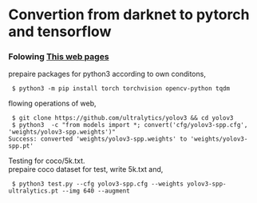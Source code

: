 # Convertion from darknet to pytorch and tensorflow  
### Folowing [This web pages](https://github.com/ultralytics/yolov3#darknet-conversion)  

prepaire packages for python3 according to own conditons,  
```
 $ python3 -m pip install torch torchvision opencv-python tqdm
```

flowing operations of web,  
```
 $ git clone https://github.com/ultralytics/yolov3 && cd yolov3
 $ python3  -c "from models import *; convert('cfg/yolov3-spp.cfg', 'weights/yolov3-spp.weights')"
Success: converted 'weights/yolov3-spp.weights' to 'weights/yolov3-spp.pt'
```

Testing for coco/5k.txt.  
prepaire coco dataset for test, write 5k.txt and,  
```
 $ python3 test.py --cfg yolov3-spp.cfg --weights yolov3-spp-ultralytics.pt --img 640 --augment
```
